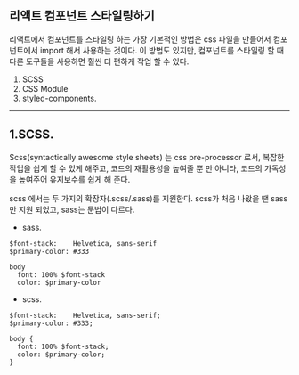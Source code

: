 ## 리액트 컴포넌트 스타일링하기  

리액트에서 컴포넌트를 스타일링 하는 가장 기본적인 방법은 css 파일을 만들어서 컴포넌트에서 import 해서 사용하는 것이다.  이 방법도 있지만, 컴포넌트를 스타일링 할 때 다른 도구들을 사용하면 훨씬 더 편하게 작업 할 수 있다.   

1. SCSS
2. CSS Module
3. styled-components. 

<hr>

## 1.SCSS.     

Scss(syntactically awesome style sheets) 는 css pre-processor 로서, 복잡한 작업을 쉽게 할 수 있게 해주고, 코드의 재활용성을 높여줄 뿐 만 아니라, 코드의 가독성을 높여주어 유지보수를 쉽게 해 준다.   


scss 에서는 두 가지의 확장자(.scss/.sass)를 지원한다. scss가 처음 나왔을 땐 sass 만 지원 되었고, sass는 문법이 다르다.  

* sass.   
```
$font-stack:    Helvetica, sans-serif
$primary-color: #333

body
  font: 100% $font-stack
  color: $primary-color
```

* scss.  
```
$font-stack:    Helvetica, sans-serif;
$primary-color: #333;

body {
  font: 100% $font-stack;
  color: $primary-color;
}
```
